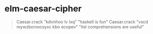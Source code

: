 # elm-caesar-cipher

> Caesar.crack "kdvnhoo lv ixq"
"haskell is fun"
> Caesar.crack "vscd mywzboroxcsyxc kbo ecopev"
"list comprehensions are useful"
